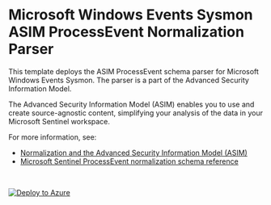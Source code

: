 # Microsoft Windows Events Sysmon ASIM ProcessEvent Normalization Parser

This template deploys the ASIM ProcessEvent schema parser for Microsoft Windows Events Sysmon. The parser is a part of the Advanced Security Information Model.

The Advanced Security Information Model (ASIM) enables you to use and create source-agnostic content, simplifying your analysis of the data in your Microsoft Sentinel workspace.

For more information, see:

- [Normalization and the Advanced Security Information Model (ASIM)](https://aka.ms/AboutASIM)
- [Microsoft Sentinel ProcessEvent normalization schema reference](https://aka.ms/ASimProcessEventDoc)

<br>
 

[![Deploy to Azure](https://aka.ms/deploytoazurebutton)](https://portal.azure.com/#create/Microsoft.Template/uri/https%3A%2F%2Fraw.githubusercontent.com%2FAzure%2FAzure-Sentinel%2Fmaster%2FParsers%2FASimProcessEvent%2FARM%2FProcessEventMicrosoftSysmonTerminate%2FProcessEventMicrosoftSysmonTerminate.json)
